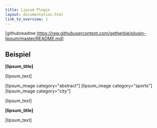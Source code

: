 ```yaml
---
title: Lipsum Plugin
layout: documentation.html
link_to_overview: 1
---
```


[githubreadme https://raw.githubusercontent.com/getherbie/plugin-lipsum/master/README.md]


## Beispiel

**[lipsum_title]**

[lipsum_text]

[lipsum_image category="abstract"] [lipsum_image category="sports"] [lipsum_image category="city"]

[lipsum_text]

**[lipsum_title]**

[lipsum_text]
